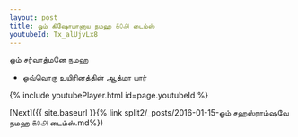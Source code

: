 ```yaml
---
layout: post
title: ஓம் கிஷோபானாய நமஹ ௧௦௮ டைம்ஸ்
youtubeId: Tx_alUjvLx8
---
```

 
 
 ஓம் சர்வாத்மனே நமஹ  
 
 -  ஒவ்வொரு உயிரினத்தின் ஆத்மா யார் 
 
  
 
  
 
 
 
 
 
 


{% include youtubePlayer.html id=page.youtubeId %}
 
[Next]({{ site.baseurl }}{% link  split2/_posts/2016-01-15-ஓம் சஹஸ்ராம்ஷவே நமஹ ௧௦௮ டைம்ஸ்.md%})
 

